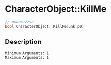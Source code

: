 # CharacterObject::KillMe
```c
// 0x00587790
bool CharacterObject::KillMe(unk p0)
```
## Description
```
Minimum Arguments: 1
Maximum Arguments: 1
```
